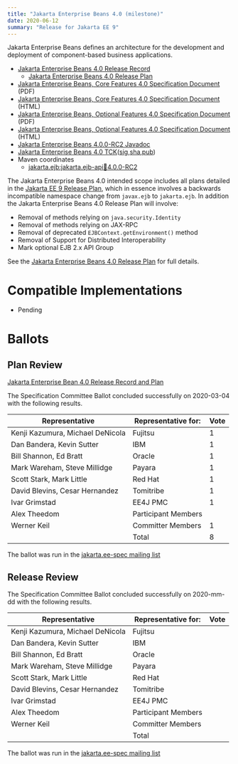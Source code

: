 ```yaml
---
title: "Jakarta Enterprise Beans 4.0 (milestone)"
date: 2020-06-12
summary: "Release for Jakarta EE 9"
---
```


Jakarta Enterprise Beans defines an architecture for the development and deployment of component-based business applications.

* [Jakarta Enterprise Beans 4.0 Release Record](https://projects.eclipse.org/projects/ee4j.ejb/releases/4.0/plan)
  * [Jakarta Enterprise Beans 4.0 Release Plan](https://github.com/eclipse-ee4j/ejb-api/blob/master/4.0-PLAN.adoc)
* [Jakarta Enterprise Beans, Core Features 4.0 Specification Document](./enterprise-beans-spec-core-4.0.pdf) (PDF)
* [Jakarta Enterprise Beans, Core Features 4.0 Specification Document](./enterprise-beans-spec-core-4.0.html) (HTML)
* [Jakarta Enterprise Beans, Optional Features 4.0 Specification Document](./enterprise-beans-spec-opt-4.0.pdf) (PDF)
* [Jakarta Enterprise Beans, Optional Features 4.0 Specification Document](./enterprise-beans-spec-opt-4.0.html) (HTML)
* [Jakarta Enterprise Beans 4.0.0-RC2 Javadoc](./apidocs)
* [Jakarta Enterprise Beans 4.0 TCK]()([sig](),[sha](),[pub]())
* Maven coordinates
  * [jakarta.ejb:jakarta.ejb-api:jar:4.0.0-RC2](https://repo.maven.apache.org/maven2/jakarta/ejb/jakarta.ejb-api/4.0.0-RC2/)

The Jakarta Enterprise Beans 4.0 intended scope includes all plans detailed in the [Jakarta EE 9 Release Plan](https://eclipse-ee4j.github.io/jakartaee-platform/jakartaee9/JakartaEE9ReleasePlan), which in essence involves a backwards incompatible namespace change from `javax.ejb` to `jakarta.ejb`.  In addition the Jakarta Enterprise Beans 4.0 Release Plan will involve:

 - Removal of methods relying on `java.security.Identity`
 - Removal of methods relying on JAX-RPC
 - Removal of deprecated `EJBContext.getEnvironment()` method
 - Removal of Support for Distributed Interoperability
 - Mark optional EJB 2.x API Group

See the [Jakarta Enterprise Beans 4.0 Release Plan](https://github.com/eclipse-ee4j/ejb-api/blob/master/4.0-PLAN.adoc) for full details.

# Compatible Implementations

* Pending

# Ballots

## Plan Review

[//]: # (For Jakarta EE 9, the Platform Plan Review covered 95% of the Specification Projects.  For those Projects, just use the following statement in this Plan Review section:)

[//]: # (This Specification Project's Plan Review was covered by the [Jakarta EE 9 Plan Review].)
[//]: # (Please reference that ballot for the official results.)

[//]: # (If your Project was required to do a standalone Plan Review...  You'll need to perform an official Plan Review ballot and record the results here.)

[Jakarta Enterprise Bean 4.0 Release Record and Plan](https://projects.eclipse.org/projects/ee4j.ejb/releases/4.0/plan)

The Specification Committee Ballot concluded successfully on 2020-03-04 with the following results.

| Representative                                 | Representative for: | Vote |
|------------------------------------------------|---------------------|------|
| Kenji Kazumura, Michael DeNicola               | Fujitsu             |   1  |
| Dan Bandera, Kevin Sutter                      | IBM                 |   1  |
| Bill Shannon, Ed Bratt                         | Oracle              |   1  |
| Mark Wareham, Steve Millidge                   | Payara              |   1  |
| Scott Stark, Mark Little                       | Red Hat             |   1  |
| David Blevins, Cesar Hernandez                 | Tomitribe           |   1  |
| Ivar Grimstad                                  | EE4J PMC            |   1  |
| Alex Theedom                                   | Participant Members |      |
| Werner Keil                                    | Committer Members   |   1  |
|                                                | Total               |   8  |

The ballot was run in the [jakarta.ee-spec mailing list](https://www.eclipse.org/mhonarc/lists/jakarta.ee-spec/msg00628.html)

## Release Review

The Specification Committee Ballot concluded successfully on 2020-mm-dd with the following results.

| Representative                                 | Representative for: | Vote |
|------------------------------------------------|---------------------|------|
| Kenji Kazumura, Michael DeNicola               | Fujitsu             |      |
| Dan Bandera, Kevin Sutter                      | IBM                 |      |
| Bill Shannon, Ed Bratt                         | Oracle              |      |
| Mark Wareham, Steve Millidge                   | Payara              |      |
| Scott Stark, Mark Little                       | Red Hat             |      |
| David Blevins, Cesar Hernandez                 | Tomitribe           |      |
| Ivar Grimstad                                  | EE4J PMC            |      |
| Alex Theedom                                   | Participant Members |      |
| Werner Keil                                    | Committer Members   |      |
|                                                | Total               |      |

The ballot was run in the [jakarta.ee-spec mailing list]()
